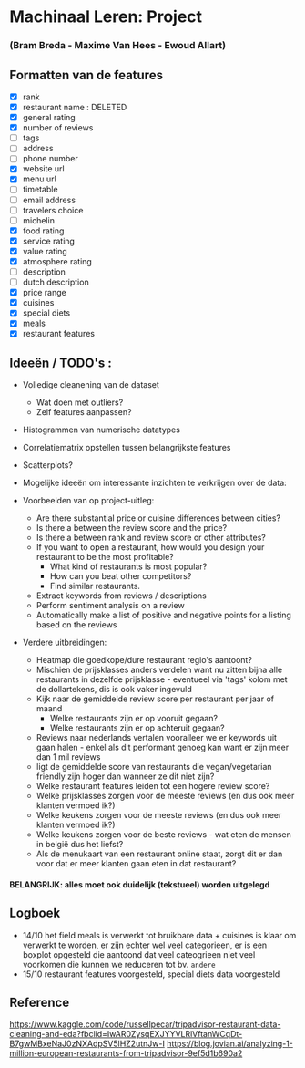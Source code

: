 # Machinaal Leren: Project 
### (Bram Breda - Maxime Van Hees - Ewoud Allart)

## Formatten van de features
- [x] rank
- [x] restaurant name : DELETED
- [x] general rating
- [x] number of reviews
- [ ] tags
- [ ] address
- [ ] phone number
- [x] website url
- [x] menu url
- [ ] timetable	
- [ ] email address
- [ ] travelers choice
- [ ] michelin
- [x] food rating	
- [x] service rating	
- [x] value rating	
- [x] atmosphere rating	
- [ ] description
- [ ] dutch description	
- [x] price range
- [x] cuisines
- [x] special diets
- [x] meals	
- [x] restaurant features	

## Ideeën / TODO's :
* Volledige cleanening van de dataset
  - Wat doen met outliers?
  - Zelf features aanpassen? 
  
* Histogrammen van numerische datatypes
* Correlatiematrix opstellen tussen belangrijkste features
* Scatterplots?

* Mogelijke ideeën om interessante inzichten te verkrijgen over de data:

- Voorbeelden van op project-uitleg:
  - Are there substantial price or cuisine differences between cities?
  - Is there a between the review score and the price?
  - Is there a between rank and review score or other attributes?
  - If you want to open a restaurant, how would you design your restaurant to be the most profitable?
    - What kind of restaurants is most popular?
    - How can you beat other competitors?
    - Find similar restaurants.
  - Extract keywords from reviews / descriptions
  - Perform sentiment analysis on a review
  - Automatically make a list of positive and negative points for a listing based on the reviews

- Verdere uitbreidingen:
  - Heatmap die goedkope/dure restaurant regio's aantoont?
  - Mischien de prijsklasses anders verdelen want nu zitten bijna alle restaurants in dezelfde prijsklasse - eventueel via 'tags' kolom met de dollartekens, dis is ook vaker ingevuld
  - Kijk naar de gemiddelde review score per restaurant per jaar of maand
    - Welke restaurants zijn er op vooruit gegaan?
    - Welke restaurants zijn er op achteruit gegaan?
  - Reviews naar nederlands vertalen vooralleer we er keywords uit gaan halen - enkel als dit performant genoeg kan want er zijn meer dan 1 mil reviews 
  - ligt de gemiddelde score van restaurants die vegan/vegetarian friendly zijn hoger dan wanneer ze dit niet zijn? 
  - Welke restaurant features leiden tot een hogere review score? 
  - Welke prijsklasses zorgen voor de meeste reviews (en dus ook meer klanten vermoed ik?)
  - Welke keukens zorgen voor de meeste reviews (en dus ook meer klanten vermoed ik?) 
  - Welke keukens zorgen voor de beste reviews - wat eten de mensen in belgië dus het liefst?
  - Als de menukaart van een restaurant online staat, zorgt dit er dan voor dat er meer klanten gaan eten in dat restaurant?
  
 
#### BELANGRIJK: alles moet ook duidelijk (tekstueel) worden uitgelegd

## Logboek
- 14/10 het field meals is verwerkt tot bruikbare data + cuisines is klaar om verwerkt te worden, er zijn echter wel veel categorieen, er is een boxplot opgesteld die aantoond dat veel cateogrieen niet veel voorkomen die kunnen we reduceren tot bv. `andere`
- 15/10 restaurant features voorgesteld, special diets data voorgesteld

## Reference
https://www.kaggle.com/code/russellpecar/tripadvisor-restaurant-data-cleaning-and-eda?fbclid=IwAR0ZysqEXJYYVLRlVftanWCqDt-B7gwMBxeNaJ0zNXAdpSV5lHZ2utnJw-I
https://blog.jovian.ai/analyzing-1-million-european-restaurants-from-tripadvisor-9ef5d1b690a2
